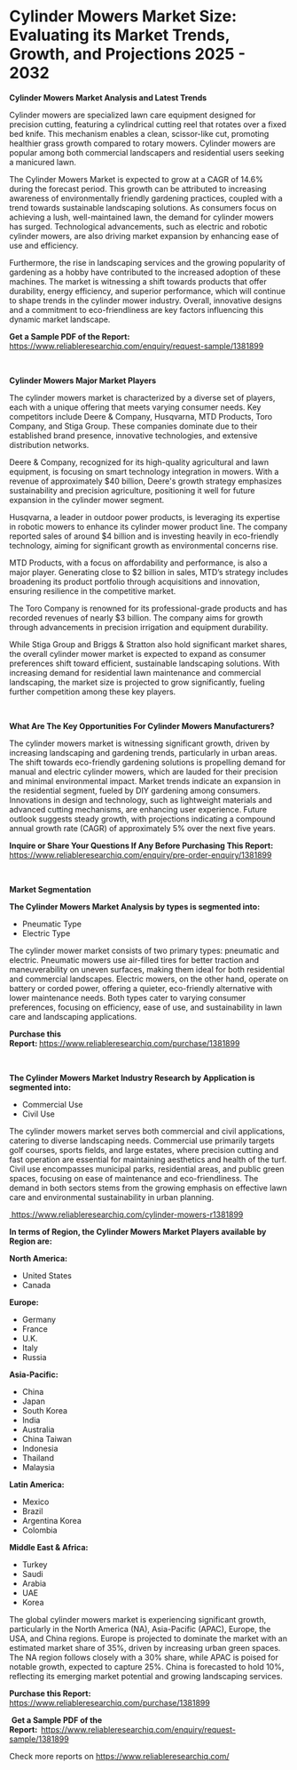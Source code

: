 <p><h1>Cylinder Mowers Market Size: Evaluating its Market Trends, Growth, and Projections 2025 - 2032</h1></p><p><strong>Cylinder Mowers Market Analysis and Latest Trends</strong></p>
<p><p>Cylinder mowers are specialized lawn care equipment designed for precision cutting, featuring a cylindrical cutting reel that rotates over a fixed bed knife. This mechanism enables a clean, scissor-like cut, promoting healthier grass growth compared to rotary mowers. Cylinder mowers are popular among both commercial landscapers and residential users seeking a manicured lawn.</p><p>The Cylinder Mowers Market is expected to grow at a CAGR of 14.6% during the forecast period. This growth can be attributed to increasing awareness of environmentally friendly gardening practices, coupled with a trend towards sustainable landscaping solutions. As consumers focus on achieving a lush, well-maintained lawn, the demand for cylinder mowers has surged. Technological advancements, such as electric and robotic cylinder mowers, are also driving market expansion by enhancing ease of use and efficiency. </p><p>Furthermore, the rise in landscaping services and the growing popularity of gardening as a hobby have contributed to the increased adoption of these machines. The market is witnessing a shift towards products that offer durability, energy efficiency, and superior performance, which will continue to shape trends in the cylinder mower industry. Overall, innovative designs and a commitment to eco-friendliness are key factors influencing this dynamic market landscape.</p></p>
<p><strong>Get a Sample PDF of the Report:&nbsp;</strong> <a href="https://www.reliableresearchiq.com/enquiry/request-sample/1381899?utm_campaign=2190&utm_medium=2&utm_source=Github&utm_content=ia&utm_term=28022025&utm_id=cylinder-mowers">https://www.reliableresearchiq.com/enquiry/request-sample/1381899</a></p>
<p>&nbsp;</p>
<p><strong>Cylinder Mowers Major Market Players</strong></p>
<p><p>The cylinder mowers market is characterized by a diverse set of players, each with a unique offering that meets varying consumer needs. Key competitors include Deere & Company, Husqvarna, MTD Products, Toro Company, and Stiga Group. These companies dominate due to their established brand presence, innovative technologies, and extensive distribution networks.</p><p>Deere & Company, recognized for its high-quality agricultural and lawn equipment, is focusing on smart technology integration in mowers. With a revenue of approximately $40 billion, Deere's growth strategy emphasizes sustainability and precision agriculture, positioning it well for future expansion in the cylinder mower segment.</p><p>Husqvarna, a leader in outdoor power products, is leveraging its expertise in robotic mowers to enhance its cylinder mower product line. The company reported sales of around $4 billion and is investing heavily in eco-friendly technology, aiming for significant growth as environmental concerns rise.</p><p>MTD Products, with a focus on affordability and performance, is also a major player. Generating close to $2 billion in sales, MTD’s strategy includes broadening its product portfolio through acquisitions and innovation, ensuring resilience in the competitive market.</p><p>The Toro Company is renowned for its professional-grade products and has recorded revenues of nearly $3 billion. The company aims for growth through advancements in precision irrigation and equipment durability.</p><p>While Stiga Group and Briggs & Stratton also hold significant market shares, the overall cylinder mower market is expected to expand as consumer preferences shift toward efficient, sustainable landscaping solutions. With increasing demand for residential lawn maintenance and commercial landscaping, the market size is projected to grow significantly, fueling further competition among these key players.</p></p>
<p>&nbsp;</p>
<p><strong>What Are The Key Opportunities For Cylinder Mowers Manufacturers?</strong></p>
<p><p>The cylinder mowers market is witnessing significant growth, driven by increasing landscaping and gardening trends, particularly in urban areas. The shift towards eco-friendly gardening solutions is propelling demand for manual and electric cylinder mowers, which are lauded for their precision and minimal environmental impact. Market trends indicate an expansion in the residential segment, fueled by DIY gardening among consumers. Innovations in design and technology, such as lightweight materials and advanced cutting mechanisms, are enhancing user experience. Future outlook suggests steady growth, with projections indicating a compound annual growth rate (CAGR) of approximately 5% over the next five years.</p></p>
<p><strong>Inquire or Share Your Questions If Any Before Purchasing This Report:</strong> <a href="https://www.reliableresearchiq.com/enquiry/pre-order-enquiry/1381899?utm_campaign=2190&utm_medium=2&utm_source=Github&utm_content=ia&utm_term=28022025&utm_id=cylinder-mowers">https://www.reliableresearchiq.com/enquiry/pre-order-enquiry/1381899</a></p>
<p>&nbsp;</p>
<p><strong>Market Segmentation</strong></p>
<p><strong>The Cylinder Mowers Market Analysis by types is segmented into:</strong></p>
<p><ul><li>Pneumatic Type</li><li>Electric Type</li></ul></p>
<p><p>The cylinder mower market consists of two primary types: pneumatic and electric. Pneumatic mowers use air-filled tires for better traction and maneuverability on uneven surfaces, making them ideal for both residential and commercial landscapes. Electric mowers, on the other hand, operate on battery or corded power, offering a quieter, eco-friendly alternative with lower maintenance needs. Both types cater to varying consumer preferences, focusing on efficiency, ease of use, and sustainability in lawn care and landscaping applications.</p></p>
<p><strong>Purchase this Report:&nbsp;</strong><a href="https://www.reliableresearchiq.com/purchase/1381899?utm_campaign=2190&utm_medium=2&utm_source=Github&utm_content=ia&utm_term=28022025&utm_id=cylinder-mowers">https://www.reliableresearchiq.com/purchase/1381899</a></p>
<p>&nbsp;</p>
<p><strong>The Cylinder Mowers Market Industry Research by Application is segmented into:</strong></p>
<p><ul><li>Commercial Use</li><li>Civil Use</li></ul></p>
<p><p>The cylinder mowers market serves both commercial and civil applications, catering to diverse landscaping needs. Commercial use primarily targets golf courses, sports fields, and large estates, where precision cutting and fast operation are essential for maintaining aesthetics and health of the turf. Civil use encompasses municipal parks, residential areas, and public green spaces, focusing on ease of maintenance and eco-friendliness. The demand in both sectors stems from the growing emphasis on effective lawn care and environmental sustainability in urban planning.</p></p>
<p><a href="https://www.reliableresearchiq.com/cylinder-mowers-r1381899?utm_campaign=2190&utm_medium=2&utm_source=Github&utm_content=ia&utm_term=28022025&utm_id=cylinder-mowers">&nbsp;https://www.reliableresearchiq.com/cylinder-mowers-r1381899</a></p>
<p><strong>In terms of Region, the Cylinder Mowers Market Players available by Region are:</strong></p>
<p>
    <p> <strong> North America: </strong>
        <ul>
            <li>United States</li>
            <li>Canada</li>
        </ul>
        </p> 
    <p> <strong> Europe: </strong>
        <ul>
            <li>Germany</li>
            <li>France</li>
            <li>U.K.</li>
            <li>Italy</li>
            <li>Russia</li>
        </ul>
        </p> 
    <p> <strong> Asia-Pacific: </strong>
        <ul>
            <li>China</li>
            <li>Japan</li>
            <li>South Korea</li>
            <li>India</li>
            <li>Australia</li>
            <li>China Taiwan</li>
            <li>Indonesia</li>
            <li>Thailand</li>
            <li>Malaysia</li>
        </ul>
        </p> 
    <p> <strong> Latin America: </strong>
        <ul>
            <li>Mexico</li>
            <li>Brazil</li>
            <li>Argentina Korea</li>
            <li>Colombia</li>
        </ul>
        </p> 
    <p> <strong> Middle East & Africa: </strong>
        <ul>
            <li>Turkey</li>
            <li>Saudi</li>
            <li>Arabia</li>
            <li>UAE</li>
            <li>Korea</li>
        </ul>
    </p>
    </p>
<p><p>The global cylinder mowers market is experiencing significant growth, particularly in the North America (NA), Asia-Pacific (APAC), Europe, the USA, and China regions. Europe is projected to dominate the market with an estimated market share of 35%, driven by increasing urban green spaces. The NA region follows closely with a 30% share, while APAC is poised for notable growth, expected to capture 25%. China is forecasted to hold 10%, reflecting its emerging market potential and growing landscaping services.</p></p>
<p><strong>Purchase this Report: </strong><a href="https://www.reliableresearchiq.com/purchase/1381899?utm_campaign=2190&utm_medium=2&utm_source=Github&utm_content=ia&utm_term=28022025&utm_id=cylinder-mowers">https://www.reliableresearchiq.com/purchase/1381899</a></p>
<p>&nbsp;<strong>Get a Sample PDF of the Report:&nbsp;&nbsp;</strong><a href="https://www.reliableresearchiq.com/enquiry/request-sample/1381899?utm_campaign=2190&utm_medium=2&utm_source=Github&utm_content=ia&utm_term=28022025&utm_id=cylinder-mowers">https://www.reliableresearchiq.com/enquiry/request-sample/1381899</a></p>
<p><strong></strong></p>
<p>Check more reports on <a href="https://www.reliableresearchiq.com/?utm_campaign=2190&utm_medium=2&utm_source=Github&utm_content=ia&utm_term=28022025&utm_id=cylinder-mowers">https://www.reliableresearchiq.com/</a></p>